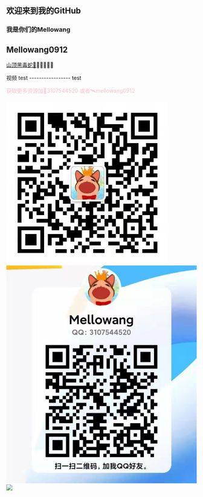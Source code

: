 ## 欢迎来到我的GitHub 
### 我是你们的Mellowang

## Mellowang0912

[山顶黑毒蛇🐍](http://mellowang.test.upcdn.net/%E5%B1%B1%E9%A0%82%E9%BB%91%E6%AF%92%E8%9B%87.mp4)😀😀😀😀😀


视频 test  ----------------- test

<p style='color:pink'>获取更多资源加🐧3107544520 或者🛰️mellowang0912

![#makabaka](https://github.com/Mellowang0912/110/blob/gh-pages/4dacb54539fafc2ac10b99646fba77d.jpg?raw=true)
![#makaaa](https://github.com/Mellowang0912/110/blob/gh-pages/9b5774e5b1b916f355d13ee5d1fba09.jpg?raw=true)
<img src="https://user-images.githubusercontent.com/73633146/156897512-81d1654f-8503-411c-b795-d385edb8acf4.jpg" >
